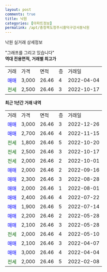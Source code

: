 ```yaml
---
layout: post
comments: true
title: 낙원
categories: [아파트정보]
permalink: /apt/충청북도청주시흥덕구강서동낙원
---
```


낙원 실거래 상세정보

<script type="text/javascript">
  google.charts.load('current', {'packages':['line', 'corechart']});
  google.charts.setOnLoadCallback(drawChart);

  function drawChart() {
    var data = new google.visualization.DataTable();
    data.addColumn('date', '거래일');
    data.addColumn('number', "매매");
    data.addColumn('number', "전세");
    data.addColumn('number', "전매");

    data.addRows([[new Date(Date.parse("2022-12-26")), 3000, null, null], [new Date(Date.parse("2022-11-15")), 2700, null, null], [new Date(Date.parse("2022-10-20")), null, 1800, null], [new Date(Date.parse("2022-10-17")), null, 2500, null], [new Date(Date.parse("2022-10-01")), null, 2000, null], [new Date(Date.parse("2022-09-16")), 2000, null, null], [new Date(Date.parse("2022-08-28")), 2300, null, null], [new Date(Date.parse("2022-08-01")), 2000, null, null], [new Date(Date.parse("2022-07-22")), 2400, null, null], [new Date(Date.parse("2022-07-14")), 1900, null, null], [new Date(Date.parse("2022-05-28")), 2200, null, null], [new Date(Date.parse("2022-05-28")), 2100, null, null], [new Date(Date.parse("2022-05-10")), null, 2000, null], [new Date(Date.parse("2022-04-07")), 2100, null, null], [new Date(Date.parse("2022-04-04")), 3000, null, null], [new Date(Date.parse("2022-02-08")), null, 2000, null]]);

    var options = {
      hAxis: {
        format: 'yyyy/MM/dd'
      },    
      lineWidth: 0,
      pointsVisible: true,    
      title: '최근 1년간 유형별 실거래가 분포',
      legend: { position: 'bottom' }
    };

    var formatter = new google.visualization.NumberFormat({pattern:'###,###'} );
    formatter.format(data, 1);
    formatter.format(data, 2);
    
    setTimeout(function() {
        var chart = new google.visualization.LineChart(document.getElementById('columnchart_material'));
        chart.draw(data, (options));
        document.getElementById('loading').style.display = 'none';
    }, 200);
  }
</script>


<div id="loading" style="z-index:20; display: block; margin-left: 0px">"그래프를 그리고 있습니다"</div>
<div id="columnchart_material" style="width: 95%; margin-left: 0px; display: block"></div>
<!-- contents start -->
<b>역대 전용면적, 거래별 최고가</b>
<table class="sortable">
    <tr>
      <td>거래</td>
      <td>가격</td>
      <td>면적</td>
      <td>층</td>
      <td>거래일</td>
    </tr>
        <tr>
          <td><a style="color: blue">매매</a></td>
          <td>3,000</td>
          <td>26.46</td>
          <td>4</td>
          <td>2022-04-04</td>
        </tr>        
        <tr>
              <td><a style="color: darkgreen">전세</a></td>
              <td>2,500</td>
              <td>26.46</td>
              <td>3</td>
              <td>2022-10-17</td>
            </tr>        
    
</table>

<b>최근 1년간 거래 내역</b>

<table class="sortable">
    <tr>
      <td>거래</td>
      <td>가격</td>
      <td>면적</td>
      <td>층</td>
      <td>거래일</td>
    </tr>
    <tr>
      <td><a style="color: blue">매매</a></td>
      <td>3,000</td>
      <td>26.46</td>
      <td>3</td>
      <td>2022-12-26</td>
    </tr>          <tr>
      <td><a style="color: blue">매매</a></td>
      <td>2,700</td>
      <td>26.46</td>
      <td>4</td>
      <td>2022-11-15</td>
    </tr>          <tr>
      <td><a style="color: darkgreen">전세</a></td>
      <td>1,800</td>
      <td>26.46</td>
      <td>5</td>
      <td>2022-10-20</td>
    </tr>          <tr>
      <td><a style="color: darkgreen">전세</a></td>
      <td>2,500</td>
      <td>26.46</td>
      <td>3</td>
      <td>2022-10-17</td>
    </tr>          <tr>
      <td><a style="color: darkgreen">전세</a></td>
      <td>2,000</td>
      <td>26.46</td>
      <td>2</td>
      <td>2022-10-01</td>
    </tr>          <tr>
      <td><a style="color: blue">매매</a></td>
      <td>2,000</td>
      <td>26.46</td>
      <td>2</td>
      <td>2022-09-16</td>
    </tr>          <tr>
      <td><a style="color: blue">매매</a></td>
      <td>2,300</td>
      <td>26.46</td>
      <td>3</td>
      <td>2022-08-28</td>
    </tr>          <tr>
      <td><a style="color: blue">매매</a></td>
      <td>2,000</td>
      <td>26.46</td>
      <td>1</td>
      <td>2022-08-01</td>
    </tr>          <tr>
      <td><a style="color: blue">매매</a></td>
      <td>2,400</td>
      <td>26.46</td>
      <td>4</td>
      <td>2022-07-22</td>
    </tr>          <tr>
      <td><a style="color: blue">매매</a></td>
      <td>1,900</td>
      <td>26.46</td>
      <td>5</td>
      <td>2022-07-14</td>
    </tr>          <tr>
      <td><a style="color: blue">매매</a></td>
      <td>2,200</td>
      <td>26.46</td>
      <td>2</td>
      <td>2022-05-28</td>
    </tr>          <tr>
      <td><a style="color: blue">매매</a></td>
      <td>2,100</td>
      <td>26.46</td>
      <td>3</td>
      <td>2022-05-28</td>
    </tr>          <tr>
      <td><a style="color: darkgreen">전세</a></td>
      <td>2,000</td>
      <td>26.46</td>
      <td>4</td>
      <td>2022-05-10</td>
    </tr>          <tr>
      <td><a style="color: blue">매매</a></td>
      <td>2,100</td>
      <td>26.46</td>
      <td>3</td>
      <td>2022-04-07</td>
    </tr>          <tr>
      <td><a style="color: blue">매매</a></td>
      <td>3,000</td>
      <td>26.46</td>
      <td>4</td>
      <td>2022-04-04</td>
    </tr>          <tr>
      <td><a style="color: darkgreen">전세</a></td>
      <td>2,000</td>
      <td>26.46</td>
      <td>5</td>
      <td>2022-02-08</td>
    </tr>      </table>
<!-- contents end -->    

